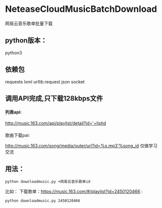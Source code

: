 # NeteaseCloudMusicBatchDownload
网易云音乐歌单批量下载

## python版本：
python3

## 依赖包
requests
lxml 
urllib.request
json
socket

## 调用API完成,只下载128kbps文件
#### 列表api:
http://music.163.com/api/playlist/detail?id='+listid

#### 
歌曲下载pai:

http://music.163.com/song/media/outer/url?id=%s.mp3'%song_id
仅做学习交流

## 用法：
```
python downloadmusic.py +网易云音乐歌单id
```

比如：
下载歌单：https://music.163.com/#/playlist?id=2450120466 :
```
python downloadmusic.py 2450120466
```
